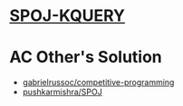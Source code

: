 # [SPOJ-KQUERY](https://www.spoj.com/problems/KQUERY/)

# AC Other's Solution
- [gabrielrussoc/competitive-programming](https://github.com/gabrielrussoc/competitive-programming/blob/master/spoj/kquery.cpp)
- [pushkarmishra/SPOJ](https://github.com/pushkarmishra/SPOJ/blob/master/KQUERY.cpp)